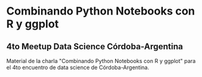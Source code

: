 # Combinando Python Notebooks con R y ggplot

## 4to Meetup Data Science Córdoba-Argentina

Material de la charla "Combinando Python Notebooks con R y ggplot" para el 4to
encuentro de data science de Córdoba-Argentina.
